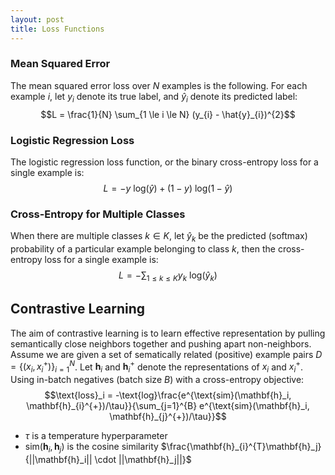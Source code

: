 ```yaml
---
layout: post
title: Loss Functions
---
```


### Mean Squared Error
The mean squared error loss over $N$ examples is the following. For each example $i$, let $y_i$ denote its true label, and $\hat{y}_{i}$ denote its predicted label:
$$L = \frac{1}{N} \sum_{1 \le i \le N} (y_{i} - \hat{y}_{i})^{2}$$

### Logistic Regression Loss
The logistic regression loss function, or the binary cross-entropy loss for a single example is:
$$L = - y \text{ log}(\hat{y}) + (1 - y) \text{ log}(1 - \hat{y})$$

### Cross-Entropy for Multiple Classes
When there are multiple classes $k \in K$, let $\hat{y}_{k}$ be the predicted (softmax) probability of a particular example belonging to class $k$, then the cross-entropy loss for a single example is:
$$L = - \sum_{1 \le k \le K} y_{k} \text{ log}(\hat{y}_{k})$$

## Contrastive Learning
The aim of contrastive learning is to learn effective representation by pulling semantically close neighbors together and pushing apart non-neighbors. Assume we are given a set of sematically related (positive) example pairs $D = \{(x_i, x_i^{+})\}_{i=1}^{N}$. Let $\mathbf{h}_i$ and $\mathbf{h}_{i}^{+}$ denote the representations of $x_i$ and $x_{i}^{+}$. Using in-batch negatives (batch size $B$) with a cross-entropy objective: 
$$\text{loss}_i = -\text{log}\frac{e^{\text{sim}(\mathbf{h}_i, \mathbf{h}_{i}^{+})/\tau}}{\sum_{j=1}^{B} e^{\text{sim}(\mathbf{h}_i, \mathbf{h}_{j}^{+})/\tau}}$$
* $\tau$ is a temperature hyperparameter
* $\text{sim}(\mathbf{h}_i, \mathbf{h}_j)$ is the cosine similarity $\frac{\mathbf{h}_{i}^{T}\mathbf{h}_j}{||\mathbf{h}_i|| \cdot ||\mathbf{h}_j||}$
